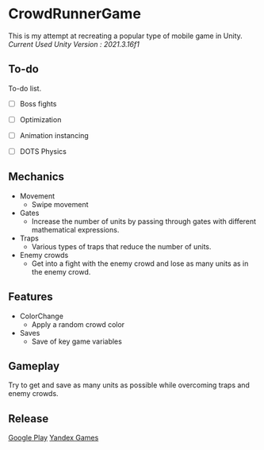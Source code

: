 # CrowdRunnerGame
This is my attempt at recreating a popular type of mobile game in Unity.
_Current Used Unity Version : 2021.3.16f1_
## To-do
To-do list.
- [ ] Boss fights
- [ ] Optimization
- [ ] Animation instancing
- [ ] DOTS Physics


## Mechanics
* Movement
  * Swipe movement
* Gates
  * Increase the number of units by passing through gates with different mathematical expressions.
* Traps
  * Various types of traps that reduce the number of units.
* Enemy crowds
  * Get into a fight with the enemy crowd and lose as many units as in the enemy crowd.
  
## Features
* ColorChange
  * Apply a random crowd color
* Saves
  * Save of key game variables

## Gameplay
 Try to get and save as many units as possible while overcoming traps and enemy crowds.

## Release
[Google Play](https://play.google.com/store/apps/details?id=com.Animatrolog.Crowd_Crushers_Runner)
[Yandex Games](https://yandex.com/games/app/214752)
